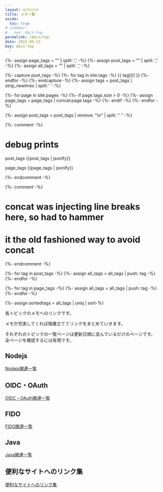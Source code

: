 ```yaml
---
layout: article
title: メモ一覧
aside:
  toc: true
# sidebar:
#   nav: docs-top
permalink: /docs/top
date: 2021-04-13
key: docs-top
---
```



{%- assign page_tags = "" | split: ',' -%}
{%- assign post_tags = "" | split: ',' -%}
{%- assign all_tags = "" | split: ',' -%}

{%- capture post_tags -%}
  {%- for tag in site.tags -%}
    {{ tag[0] }}
  {%- endfor -%}
{%- endcapture -%}
{%- assign tags = post_tags | strip_newlines | split:' ' -%}

{%- for page in site.pages -%}
  {%- if page.tags.size > 0 -%}
    {%- assign page_tags = page_tags | concat:page.tags -%}
  {%- endif -%}
{%- endfor -%}

{%- assign post_tags = post_tags | remove: "\n" | split: " " -%}


{%- comment -%}
# debug prints

post_tags
{{post_tags | jsonify}}

page_tags
{{page_tags | jsonify}}

{%- endcomment -%}

{%- comment -%}
# concat was injecting line breaks here, so had to hammer
# it the old fashioned way to avoid concat
{%- endcomment -%}

{%- for tag in post_tags -%}
  {%- assign all_tags = all_tags | push: tag -%}
{%- endfor -%}

{%- for tag in page_tags -%}
  {%- assign all_tags = all_tags | push: tag -%}
{%- endfor -%}

{%- assign sortedtags = all_tags | uniq | sort-%}





各トピックのメモへのリンクです。

メモが充実してくれば階層立ててリンクをまとめていきます。

それぞれのトピックの一覧ページは更新日順に並んでいるだけのページです。  
全ページを確認するには有用です。

## Nodejs

[Nodejs関連一覧](/docs/nodejs)

## OIDC・OAuth

[OIDC・OAuth関連一覧](/docs/oidc_oauth)

## FIDO

[FIDO関連一覧](/docs/fido)

## Java

[Java関連一覧](/docs/java)

## 便利なサイトへのリンク集

[便利なサイトへのリンク集](/docs/misc)
